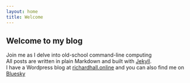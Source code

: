 ```yaml
---
layout: home
title: Welcome
---
```

## Welcome to my blog
Join me as I delve into old-school command-line computing  
All posts are written in plain Markdown and built with [Jekyll](https://jekyllrb.com).  
I have a Wordpress blog at [richardhall.online](https://richardhall.online) and you can also find me on [Bluesky](https://bsky.app/profile/richardhall.bsky.social)  
